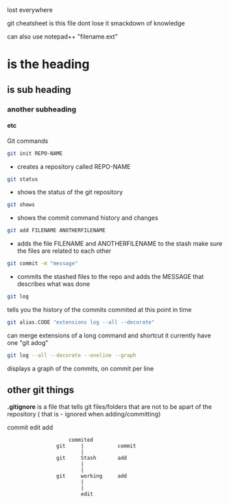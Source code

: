 
lost everywhere

git cheatsheet is this file dont lose it
smackdown of knowledge


can also use notepad++ "filename.ext" 
# is the heading
## is sub heading
### another subheading
#### etc



Git commands
```bash
git init REPO-NAME
```
-	creates a repository called REPO-NAME

```bash
git status
```
- shows the status of the git repository

```bash
git shows
```
- shows the commit command history and changes

```bash
git add FILENAME ANOTHERFILENAME
```
- adds the file FILENAME and ANOTHERFILENAME to the stash	make sure the files are related to each other


```bash
git commit -m "message"
```
- commits the stashed files to the repo and adds the MESSAGE that describes what was done

```bash
git log
```
tells you the history of the commits commited at this point in time

```bash
git alias.CODE "extensions log --all --decorate"
```
can merge extensions of a long command and shortcut it currently have one "git adog"

```bash
git log --all --decorate --oneline --graph
```
displays a graph of the commits, on commit per line

## other git things

**.gitignore** is a file that tells git files/folders that are not to be apart of the repository	( that is - ignored when adding/committing)





commit
edit
add


						commited
					git		|			commit
							|	
					git		Stash 		add
							|	
							|
					git		working		add
							|
							|
							edit